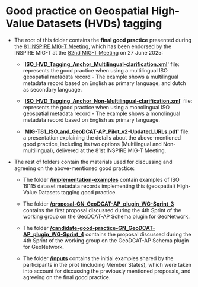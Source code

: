 # Good practice on Geospatial High-Value Datasets (HVDs) tagging

* The root of this folder contains the **final good practice** presented during the [81 INSPIRE MIG-T Meeting](https://wikis.ec.europa.eu/spaces/InspireMIG/pages/152803212/81st+MIG-T+meeting+2025-02-14), which has been endorsed by the INSPIRE MIG-T at the [82nd MIG-T Meeting](https://wikis.ec.europa.eu/spaces/InspireMIG/pages/177046460/82nd+MIG-T+meeting+2025-06-27) on 27 June 2025:

  * '**[ISO_HVD_Tagging_Anchor_Multilingual-clarification.xml](https://github.com/INSPIRE-MIF/GeoDCAT-AP-pilot/blob/main/good-practices/hvd-tagging/ISO_HVD_Tagging_Anchor_Multilingual-clarification.xml)**' file: represents the good practice when using a multilingual ISO geospatial metadata record - The example shows a multilingual metadata record based on English as primary language, and dutch as secondary language.
  
  * '**[ISO_HVD_Tagging_Anchor_Non-Multilingual-clarification.xml](https://github.com/INSPIRE-MIF/GeoDCAT-AP-pilot/blob/main/good-practices/hvd-tagging/ISO_HVD_Tagging_Anchor_Non-Multilingual-clarification.xml)**' file: represents the good practice when using a monolingual ISO geospatial metadata record - The example shows a monolingual metadata record based on English as primary language.
 
  * '**[MIG-T81_ISO_and_GeoDCAT-AP_Pilot_v2-Updated_URLs.pdf](https://github.com/INSPIRE-MIF/GeoDCAT-AP-pilot/blob/main/good-practices/hvd-tagging/MIG-T81_ISO_and_GeoDCAT-AP_Pilot_v2-Updated_URLs.pdf)**' file: a presentation explaining the details about the above-mentioned good practice, including its two options (Multilingual and Non-multilingual), delivered at the 81st INSPIRE MIG-T Meeting.

* The rest of folders contain the materials used for discussing and agreeing on the above-mentioned good practice: 

  * The folder **[/implementation-examples](https://github.com/INSPIRE-MIF/GeoDCAT-AP-pilot/tree/main/good-practices/hvd-tagging/implementation-examples)** contain examples of ISO 19115 dataset metadata records implementing this (geospatial) High-Value Datasets tagging good practice.
    
  * The folder **[/proposal-GN_GeoDCAT-AP_plugin_WG-Sprint_3](https://github.com/INSPIRE-MIF/GeoDCAT-AP-pilot/tree/main/good-practices/hvd-tagging/clarification-GeoDCAT-AP_pilot_WG-3rd_Meeting)** contains the first proposal discussed during the 4th Sprint of the working group on the GeoDCAT-AP Schema plugin for GeoNetwork. 

  * The folder **[/candidate-good-practice-GN_GeoDCAT-AP_plugin_WG-Sprint_4](https://github.com/INSPIRE-MIF/GeoDCAT-AP-pilot/tree/main/good-practices/hvd-tagging/candidate-good-practice-GN_GeoDCAT-AP_plugin_WG-Sprint_4)** contains the proposal discussed during the 4th Sprint of the working group on the GeoDCAT-AP Schema plugin for GeoNetwork.

  * The folder **[/inputs](https://github.com/INSPIRE-MIF/GeoDCAT-AP-pilot/tree/main/good-practices/hvd-tagging/inputs)** contains the initial examples shared by the participants in the pilot (including Member States), which were taken into account for discussing the previously mentioned proposals, and agreeing on the final good practice.

